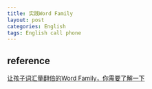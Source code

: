 ```yaml
---
title: 实践Word Family
layout: post
categories: English
tags: English call phone
---
```


## reference
[让孩子词汇量翻倍的Word Family，你需要了解一下](https://zhuanlan.zhihu.com/p/82322105)